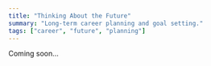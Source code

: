 ```yaml
---
title: "Thinking About the Future"
summary: "Long-term career planning and goal setting."
tags: ["career", "future", "planning"]
---
```


Coming soon...